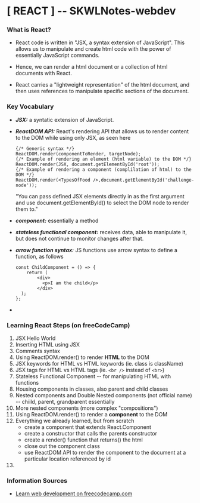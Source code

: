 # [ REACT ] -- SKWLNotes-webdev

### What is React?
* React code is written in "JSX, a syntax extension of JavaScript". This allows us to manipulate and create html code with the power of essentially JavaScript commands.
* Hence, we can render a html document or a collection of html documents with React.

* React carries a "lightweight representation" of the html document, and then uses references to manipulate specific sections of the document.	

### Key Vocabulary
* ***JSX:*** a syntatic extension of JavaScript.
* ***ReactDOM API:*** React's rendering API that allows us to render content to the DOM while using only JSX, as seen here
	
	```
	{/* Generic syntax */}
	ReactDOM.render(componentToRender, targetNode);
	{/* Example of rendering an element (html variable) to the DOM */}
	ReactDOM.render(JSX, document.getElementById('root'));
	{/* Example of rendering a component (complilation of html) to the DOM */}
	ReactDOM.render(<TypesOfFood />,document.getElementById('challenge-node'));
	```
	"You can pass defined JSX elements directly in as the first argument and use document.getElementById() to select the DOM node to render them to."
* ***component:*** essentially a method
* ***stateless functional component:*** receives data, able to manipulate it, but does not continue to monitor changes after that.
* ***arrow function syntax:*** JS functions use arrow syntax to define a function, as follows
	
	```
	const ChildComponent = () => {
		return (
		    <div>
		      <p>I am the child</p>
		    </div>
	  );
	};
	```
* 

### Learning React Steps (on freeCodeCamp)
1. JSX Hello World
2. Inserting HTML using JSX
3. Comments syntax
4. Using ReactDOM.render() to render **HTML** to the DOM
5. JSX keywords for HTML vs HTML keywords (ie. class is className)
6. JSX tags for HTML vs HTML tags (ie. `<br />` instead of `<br>`)
7. Stateless Functional Component -- for manipulating HTML with functions
8. Housing components in classes, also parent and child classes
9. Nested components and Double Nested components (not official name) -- chiild, parent, grandparent essentially
10. More nested components (more complex "compositions")
11. Using ReactDOM.render() to render a **component** to the DOM
12. Everything we already learned, but from scratch
	* create a component that extends React.Component
	* create a constructor that calls the parents constructor
	* create a render() function that returns() the html
	* close out the component class
	* use ReactDOM API to render the component to the document at a particular location referenced by id
13. 

### Information Sources
* [Learn web development on freecodecamp.com](https://www.freecodecamp.org/learn/)
